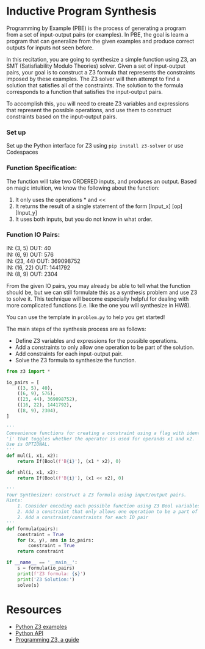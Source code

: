 # Inductive Program Synthesis

Programming by Example (PBE) is the process of generating a program from a set of input-output pairs (or examples). In PBE, the goal is learn a program that can generalize from the given examples and produce correct outputs for inputs not seen before.

In this recitation, you are going to synthesize a simple function using Z3, an SMT (Satisfiability Modulo Theories) solver. 
Given a set of input-output pairs, your goal is to construct a Z3 formula that represents the constraints imposed by these examples. The Z3 solver will then attempt to find a solution that satisfies all of the constraints. The solution to the formula corresponds to a function that satisfies the input-output pairs.

To accomplish this, you will need to create Z3 variables and expressions that represent the possible operations, and use them to construct constraints based on the input-output pairs.


### Set up

Set up the Python interface for Z3 using `pip install z3-solver` or use Codespaces


### Function Specification:

The function will take two ORDERED inputs, and produces an output. Based on magic intuition, we know the following about the function:
1. It only uses the operations * and <<
2. It returns the result of a single statement of the form
    [Input_x] [op] [Input_y]
3. It uses both inputs, but you do not know in what order.

### Function IO Pairs:
   IN: (3, 5)    OUT: 40  
   IN: (6, 9)    OUT: 576  
   IN: (23, 44)  OUT: 369098752  
   IN: (16, 22)  OUT: 1441792  
   IN: (8, 9)    OUT: 2304  

From the given IO pairs, you may already be able to tell what the function should be,
but we can still formulate this as a synthesis problem and use Z3 to solve it. This technique
will become especially helpful for dealing with more complicated functions (i.e. like the one you will synthesize in HW8). 

You can use the template in `problem.py` to help you get started!


The main steps of the synthesis process are as follows:

- Define Z3 variables and expressions for the possible operations.
- Add a constraints to only allow one operation to be part of the solution.
- Add constraints for each input-output pair.
- Solve the Z3 formula to synthesize the function.


```python
from z3 import *

io_pairs = [
    ((3, 5), 40),
    ((6, 9), 576),
    ((23, 44), 369098752),
    ((16, 22), 1441792),
    ((8, 9), 2304),
]

'''
Convenience functions for creating a constraint using a flag with identifier
'i' that toggles whether the operator is used for operands x1 and x2.
Use is OPTIONAL.
'''
def mul(i, x1, x2):
    return If(Bool(f'B{i}'), (x1 * x2), 0)

def shl(i, x1, x2):
    return If(Bool(f'B{i}'), (x1 << x2), 0)

'''
Your Synthesizer: construct a Z3 formula using input/output pairs.
Hints:
    1. Consider encoding each possible function using Z3 Bool variables 
    2. Add a constraint that only allows one operation to be a part of the solution
    2. Add a constraint/constraints for each IO pair
'''
def formula(pairs):
    constraint = True
    for (x, y), ans in io_pairs:
        constraint = True
    return constraint

if __name__ == '__main__':
    s = formula(io_pairs)
    print(f'Z3 formula: {s}')
    print('Z3 Solution:')
    solve(s)
```
# Resources

- [Python Z3 examples](http://ericpony.github.io/z3py-tutorial/guide-examples.htm)
- [Python API](http://z3prover.github.io/api/html/namespacez3py.html)
- [Programming Z3, a guide](http://theory.stanford.edu/~nikolaj/programmingz3.html)
